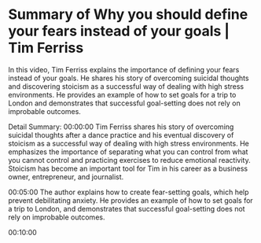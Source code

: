 # Summary of Why you should define your fears instead of your goals | Tim Ferriss

In this video, Tim Ferriss explains the importance of defining your fears instead of your goals. He shares his story of overcoming suicidal thoughts and discovering stoicism as a successful way of dealing with high stress environments. He provides an example of how to set goals for a trip to London and demonstrates that successful goal-setting does not rely on improbable outcomes.

Detail Summary: 
00:00:00
Tim Ferriss shares his story of overcoming suicidal thoughts after a dance practice and his eventual discovery of stoicism as a successful way of dealing with high stress environments. He emphasizes the importance of separating what you can control from what you cannot control and practicing exercises to reduce emotional reactivity. Stoicism has become an important tool for Tim in his career as a business owner, entrepreneur, and journalist.

00:05:00
The author explains how to create fear-setting goals, which help prevent debilitating anxiety. He provides an example of how to set goals for a trip to London, and demonstrates that successful goal-setting does not rely on improbable outcomes.

00:10:00
<could not summarize>

